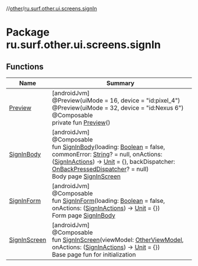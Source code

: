 //[other](../../index.md)/[ru.surf.other.ui.screens.signIn](index.md)

# Package ru.surf.other.ui.screens.signIn

## Functions

| Name | Summary |
|---|---|
| [Preview](-preview.md) | [androidJvm]<br>@Preview(uiMode = 16, device = "id:pixel_4")<br>@Preview(uiMode = 32, device = "id:Nexus 6")<br>@Composable<br>private fun [Preview](-preview.md)() |
| [SignInBody](-sign-in-body.md) | [androidJvm]<br>@Composable<br>fun [SignInBody](-sign-in-body.md)(loading: [Boolean](https://kotlinlang.org/api/latest/jvm/stdlib/kotlin/-boolean/index.html) = false, commonError: [String](https://kotlinlang.org/api/latest/jvm/stdlib/kotlin/-string/index.html)? = null, onActions: ([SignInActions](../ru.surf.other.ui.actions/-sign-in-actions/index.md)) -&gt; [Unit](https://kotlinlang.org/api/latest/jvm/stdlib/kotlin/-unit/index.html) = {}, backDispatcher: [OnBackPressedDispatcher](https://developer.android.com/reference/kotlin/androidx/activity/OnBackPressedDispatcher.html)? = null)<br>Body page [SignInScreen](-sign-in-screen.md) |
| [SignInForm](-sign-in-form.md) | [androidJvm]<br>@Composable<br>fun [SignInForm](-sign-in-form.md)(loading: [Boolean](https://kotlinlang.org/api/latest/jvm/stdlib/kotlin/-boolean/index.html) = false, onActions: ([SignInActions](../ru.surf.other.ui.actions/-sign-in-actions/index.md)) -&gt; [Unit](https://kotlinlang.org/api/latest/jvm/stdlib/kotlin/-unit/index.html) = {})<br>Form page [SignInBody](-sign-in-body.md) |
| [SignInScreen](-sign-in-screen.md) | [androidJvm]<br>@Composable<br>fun [SignInScreen](-sign-in-screen.md)(viewModel: [OtherViewModel](../ru.surf.other.ui.viewModels/-other-view-model/index.md), onActions: ([SignInActions](../ru.surf.other.ui.actions/-sign-in-actions/index.md)) -&gt; [Unit](https://kotlinlang.org/api/latest/jvm/stdlib/kotlin/-unit/index.html) = {})<br>Base page fun for initialization |
